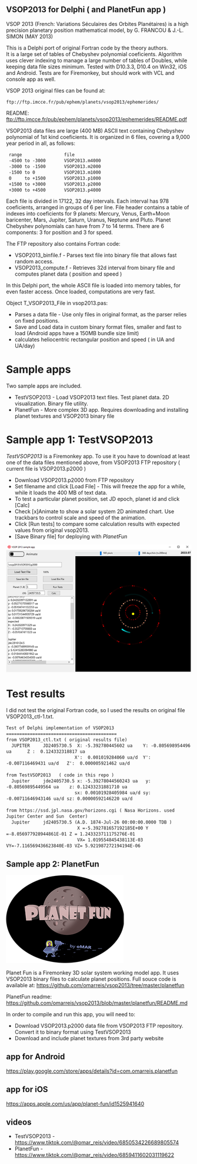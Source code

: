 ## VSOP2013 for Delphi ( and PlanetFun app )

VSOP 2013 (French: Variations Séculaires des Orbites Planétaires) is a high precision planetary position mathematical model, by G. FRANCOU & J.-L. SIMON (MAY 2013)

This is a Delphi port of original Fortran code by the theory authors.  
It is a large set of tables of  Chebyshev polynomial coeficients. 
Algorithm uses clever indexing to manage a large number of tables of Doubles, while keeping data file sizes minimum.
Tested with D10.3.3, D10.4 on Win32, iOS and Android. Tests are for Firemonkey, but should work with VCL and console app as well.

VSOP 2013 original files can be found at:

    ftp://ftp.imcce.fr/pub/ephem/planets/vsop2013/ephemerides/
 
README: ftp://ftp.imcce.fr/pub/ephem/planets/vsop2013/ephemerides/README.pdf
 
VSOP2013 data files are large (400 MB) ASCII text containing Chebyshev polynomial of 1st kind coeficients. 
It is organized in 6 files, covering a 9,000 year period in all, as follows:
  
     range                file
     -4500 to -3000       VSOP2013.m4000
     -3000 to -1500       VSOP2013.m2000
     -1500 to 0           VSOP2013.m1000
     0     to +1500       VSOP2013.p1000
     +1500 to +3000       VSOP2013.p2000
     +3000 to +4500       VSOP2013.p4000

Each file is divided in 17122, 32 day intervals. Each interval has 978 coeficients, arranged in groups of 6 per line. File header contains a table of indexes into coeficients for 9 planets: Mercury, Venus, Earth+Moon baricenter, Mars, Jupiter, Saturn, Uranus, Neptune and Pluto.
Planet Chebyshev polynomials can have from 7 to 14 terms. There are 6 components: 3 for position and 3 for speed.

The FTP repository also contains Fortran code:
* VSOP2013_binfile.f - Parses text file into binary file that allows fast random access.
* VSOP2013_compute.f - Retrieves 32d interval from binary file and computes planet data ( position and speed )

In this Delphi port, the whole ASCII file is loaded into memory tables, for even faster access. 
Once loaded, computations are very fast. 

Object T_VSOP2013_File in vsop2013.pas:
* Parses a data file - Use only files in original format, as the parser relies on fixed positions.
* Save and Load data in custom binary format files, smaller and fast to load (Android apps have a 150MB bundle size limit)
* calculates heliocentric rectangular position and speed ( in UA and UA/day)

# Sample apps
Two sample apps are included. 
* TestVSOP2013 - Load VSOP2013 text files. Test planet data. 2D visualization. Binary file utility. 
* PlanetFun - More complex 3D app. Requires downloading and installing planet textures and VSOP2013 binary file

# Sample app 1: TestVSOP2013
*TestVSOP2013* is a Firemonkey app. To use it you have to download at least one of the data files mentioned above, from VSOP2013 FTP repository ( current file is VSOP2013.p2000 )  

* Download VSOP2013.p2000 from FTP repository 
* Set filename and click [Load File] - This will freeze the app for a while, while it loads the 400 MB of text data.
* To test a particular planet position, set JD epoch, planet id and click [Calc]
* Check [x]Animate to show a solar system 2D animated chart.  Use trackbars to control scale and speed of the animation. 
* Click [Run tests] to compare some calculation results with expected values from original vsop2013. 
* [Save Binary file] for deploying with *PlanetFun*

![screenshot](screenshotTestVSOP2013.png)

# Test results

I did not test the original Fortran code, so I used the results on original file VSOP2013_ctl-1.txt.

    Test of Delphi implementation of VSOP2013
    ==========================================
    from VSOP2013_ctl.txt ( original results file)
      JUPITER     JD2405730.5  X: -5.392780445602 ua    Y: -0.805698954496 ua      Z :  0.124332318817 ua  
                              X':  0.001019284060 ua/d  Y': -0.007116469431 ua/d   Z':  0.000005921462 ua/d
						   
    from TestVSOP2013   ( code in this repo )
      Jupiter     jde2405730.5 x: -5.39278044560243 ua   y: -0.80569895449564 ua    z: 0.12433231881710 ua
                              sx: 0.00101928405984 ua/d sy: -0.00711646943146 ua/d sz: 0.00000592146220 ua/d			      
    
    from https://ssd.jpl.nasa.gov/horizons.cgi ( Nasa Horizons. used Jupiter Center and Sun  Center)
      Jupiter     jd2405730.5 (A.D. 1874-Jul-26 00:00:00.0000 TDB )  
                               X =-5.392781657192185E+00 Y =-8.056977928944861E-01 Z = 1.243323711175276E-01
                               VX= 1.019554845438113E-03 VY=-7.116569436623840E-03 VZ= 5.921987272194194E-06

## Sample app 2: PlanetFun
![screenshot](planetfun/bannerPlanetFun.png)

Planet Fun is a Firemonkey 3D solar system working model app. It uses VSOP2013 binary files to calculate planet positions.
Full souce code is available at:
    https://github.com/omarreis/vsop2013/tree/master/planetfun
    
PlanetFun readme:
    https://github.com/omarreis/vsop2013/blob/master/planetfun/README.md

In order to compile and run this app, you will need to:
* Download VSOP2013.p2000 data file from VSOP2013 FTP repository. Convert it to binary format using TestVSOP2013
* Download and include planet textures from 3rd party website

## app for Android
https://play.google.com/store/apps/details?id=com.omarreis.planetfun

## app for iOS
https://apps.apple.com/us/app/planet-fun/id1525941640

## videos
* TestVSOP2013 - https://www.tiktok.com/@omar_reis/video/6850534226689805574
* PlanetFun - https://www.tiktok.com/@omar_reis/video/6859411602031119622

